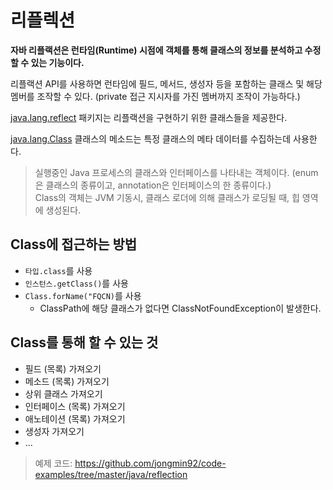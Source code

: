 # 리플렉션

**자바 리플랙션은 런타임(Runtime) 시점에 객체를 통해 클래스의 정보를 분석하고 수정할 수 있는 기능이다.**

리플랙션 API를 사용하면 런타임에 필드, 메서드, 생성자 등을 포함하는 클래스 및 해당 멤버를 조작할 수 있다. (private 접근 지시자를 가진 멤버까지 조작이 가능하다.)

[java.lang.reflect](https://docs.oracle.com/javase/8/docs/api/java/lang/reflect/package-summary.html) 패키지는 리플랙션을 구현하기 위한 클래스들을 제공한다.

[java.lang.Class](https://docs.oracle.com/javase/8/docs/api/index.html) 클래스의 메소드는 특정 클래스의 메타 데이터를 수집하는데 사용한다.
> 실행중인 Java 프로세스의 클래스와 인터페이스를 나타내는 객체이다. (enum은 클래스의 종류이고, annotation은 인터페이스의 한 종류이다.)  
Class<T>의 객체는 JVM 기동시, 클래스 로더에 의해 클래스가 로딩될 때, 힙 영역에 생성된다.

## Class<T>에 접근하는 방법
- `타입.class`를 사용
- `인스턴스.getClass()`를 사용
- `Class.forName("FQCN)`를 사용
    - ClassPath에 해당 클래스가 없다면 ClassNotFoundException이 발생한다.

## Class<T>를 통해 할 수 있는 것
- 필드 (목록) 가져오기
- 메소드 (목록) 가져오기
- 상위 클래스 가져오기
- 인터페이스 (목록) 가져오기
- 애노테이션 (목록) 가져오기
- 생성자 가져오기
- ...

> 예제 코드: https://github.com/jongmin92/code-examples/tree/master/java/reflection
